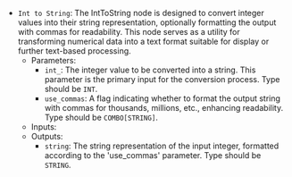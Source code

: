 - `Int to String`: The IntToString node is designed to convert integer values into their string representation, optionally formatting the output with commas for readability. This node serves as a utility for transforming numerical data into a text format suitable for display or further text-based processing.
    - Parameters:
        - `int_`: The integer value to be converted into a string. This parameter is the primary input for the conversion process. Type should be `INT`.
        - `use_commas`: A flag indicating whether to format the output string with commas for thousands, millions, etc., enhancing readability. Type should be `COMBO[STRING]`.
    - Inputs:
    - Outputs:
        - `string`: The string representation of the input integer, formatted according to the 'use_commas' parameter. Type should be `STRING`.
